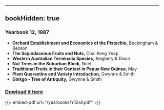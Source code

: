 
---
bookHidden: true 
---
### Yearbook 12, 1987


-   **Orchard Establishment and Economics of the Pistachio,** Beckingham
    & Benson
-   **The Sapindaceous Fruits and Nuts,** Chai Keng Yeap
-   **Western Australian Terminalia Species,** Keighery & Dixon
-   **Nut Trees in the Suburban Block,** Noel
-   **Traditional Fruits in their Context in Papua New Guinea,** May
-   **Plant Quarantine and Variety Introduction,** Gwynne & Smith
-   **Ginkgo - Tree of Antiquity,** Gwynne & Smith
 
### [Dowload it here](/yearbooks/Y12all.pdf)
 
{{< embed-pdf url="/yearbooks/Y12all.pdf" >}}
